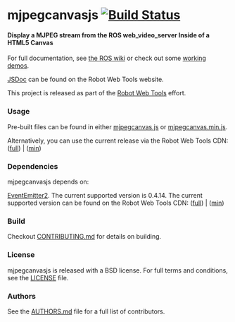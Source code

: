 mjpegcanvasjs [![Build Status](https://api.travis-ci.org/rctoris/mjpegcanvasjs.png)](https://travis-ci.org/rctoris/mjpegcanvasjs)
=============

#### Display a MJPEG stream from the ROS web_video_server Inside of a HTML5 Canvas
For full documentation, see [the ROS wiki](http://ros.org/wiki/mjpegcanvasjs) or check out some [working demos](http://robotwebtools.org/).

[JSDoc](http://robotwebtools.org/jsdoc/mjpegcanvasjs/current/) can be found on the Robot Web Tools website.

This project is released as part of the [Robot Web Tools](http://robotwebtools.org/) effort.

### Usage
Pre-built files can be found in either [mjpegcanvas.js](build/mjpegcanvas.js) or [mjpegcanvas.min.js](build/mjpegcanvas.min.js).

Alternatively, you can use the current release via the Robot Web Tools CDN: ([full](http://cdn.robotwebtools.org/mjpegcanvasjs/current/mjpegcanvas.js)) | ([min](http://cdn.robotwebtools.org/mjpegcanvasjs/current/mjpegcanvas.min.js))

### Dependencies
mjpegcanvasjs depends on:

[EventEmitter2](https://github.com/hij1nx/EventEmitter2). The current supported version is 0.4.14. The current supported version can be found on the Robot Web Tools CDN: ([full](http://cdn.robotwebtools.org/EventEmitter2/0.4.14/eventemitter2.js)) | ([min](http://cdn.robotwebtools.org/EventEmitter2/0.4.14/eventemitter2.min.js))

### Build
Checkout [CONTRIBUTING.md](CONTRIBUTING.md) for details on building.

### License
mjpegcanvasjs is released with a BSD license. For full terms and conditions, see the [LICENSE](LICENSE) file.

### Authors
See the [AUTHORS.md](AUTHORS.md) file for a full list of contributors.


